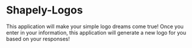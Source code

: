 # Shapely-Logos
This application will make your simple logo dreams come true! Once you enter in your information, this application will generate a new logo for you based on your responses!
